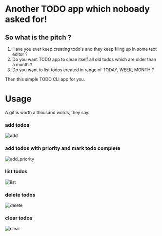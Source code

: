 # Another TODO app which noboady asked for!
## So what is the pitch ?
1. Have you ever keep creating todo's and they keep filing up in some text editor ?
2. Do you want TODO app to clean itself all old todos which are older than a month ?
3. Do you want to list todos created in range of TODAY, WEEK, MONTH ?

   
Then this simple TODO CLI app for you.

# Usage 
A gif is worth a thousand words, they say.
### add todos 
![add](https://github.com/vasanthegde/lazytodo/assets/12895102/814a5b1c-6714-437d-ba2f-d818ba1c0c2b)

### add todos with priority and mark todo complete
![add_priority](https://github.com/vasanthegde/lazytodo/assets/12895102/f4e6be75-087b-4408-a155-4977df128737)

### list todos 
![list](https://github.com/vasanthegde/lazytodo/assets/12895102/a487f53a-30fc-4989-b19e-e48cebaa4d31)

### delete todos
![delete](https://github.com/vasanthegde/lazytodo/assets/12895102/823cf5b7-309d-4263-9085-1959885520ae)

### clear todos
![clear](https://github.com/vasanthegde/lazytodo/assets/12895102/a1d1fc52-c858-48d5-b690-07b6f6f7f33a)
